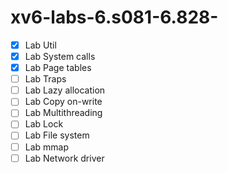 # xv6-labs-6.s081-6.828-
- [x] Lab Util
- [x] Lab System calls
- [x] Lab Page tables
- [ ] Lab Traps
- [ ] Lab Lazy allocation
- [ ] Lab Copy on-write
- [ ] Lab Multithreading
- [ ] Lab Lock
- [ ] Lab File system
- [ ] Lab mmap
- [ ] Lab Network driver
